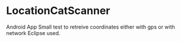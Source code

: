 # LocationCatScanner
Android App
Small test to retreive coordinates either with gps or with network
Eclipse used.
